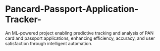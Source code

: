 # Pancard-Passport-Application-Tracker-
An ML-powered project enabling predictive tracking and analysis of PAN card and passport applications, enhancing efficiency, accuracy, and user satisfaction through intelligent automation.
